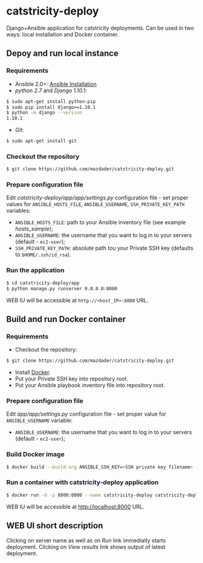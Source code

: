 # catstricity-deploy
Django+Ansible application for catstricity deployments. Can be used in two ways: local installation and Docker container.

## Depoy and run local instance

### Requirements

* Ansible 2.0+: [Ansible Installation](http://docs.ansible.com/ansible/intro_installation.html)
* _python 2.7_ and _Django 1.10.1_:

```bash
$ sudo apt-get install python-pip
$ sudo pip install django==1.10.1
$ python -m django --version
1.10.1
```
* _Git_:
```bash
$ sudo apt-get install git
```

### Checkout the repository
```bash
$ git clone https://github.com/mazdader/catstricity-deploy.git
```

### Prepare configuration file

Edit _catstricity-deploy/app/app/settings.py_ configuration file - set proper values for `ANSIBLE_HOSTS_FILE`, `ANSIBLE_USERNAME`, `SSH_PRIVATE_KEY_PATH` variables:
* `ANSIBLE_HOSTS_FILE`: path to your Ansible inventory file (see example _hosts_sample_);
* `ANSIBLE_USERNAME`: the username that you want to log in to your servers (default - `ec2-user`);
* `SSH_PRIVATE_KEY_PATH`: absolute path tou your Private SSH key (defaults to `$HOME/.ssh/id_rsa`).

### Run the application
```bash
$ cd catstricity-deploy/app
$ python manage.py runserver 0.0.0.0:8000
```

WEB IU will be accessible at `http://<host_IP>:8000` URL.

## Build and run Docker container

### Requirements

* Checkout the repository:
```bash
$ git clone https://github.com/mazdader/catstricity-deploy.git
```

* Install [Docker](https://docs.docker.com/engine/installation/).
* Put your Private SSH key into repository root.
* Put your Ansible playbook inventory file into repository root.

### Prepare configuration file

Edit _app/app/settings.py_ configuration file - set proper value for `ANSIBLE_USERNAME` variable:
* `ANSIBLE_USERNAME`: the username that you want to log in to your servers (default - `ec2-user`);

### Build Docker image

```bash
$ docker build --build-arg ANSIBLE_SSH_KEY=<SSH private key filename> --build-arg HOSTS_FILE=<inventory filename> -t catstricity-deploy .
```

### Run a container with catstricity-deploy application

```bash
$ docker run -d -p 8000:8000 --name catstricity-deploy catstricity-deploy
```

WEB IU will be accessible at [http://localhost:8000](http://localhost:8000) URL.

## WEB UI short description

Clicking on server name as well as on _Run_ link immediatly starts deployment. Clicking on _View results_ link shows output of latest deployment.
